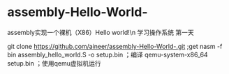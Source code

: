 # assembly-Hello-World-
assembly实现一个裸机（X86）Hello world!\n
学习操作系统 第一天

git clone https://github.com/aineer/assembly-Hello-World-.git ;get
nasm -f bin assembly_hello_world.S -o setup.bin ；编译
qemu-system-x86_64 setup.bin  ；使用qemu虚拟机运行
